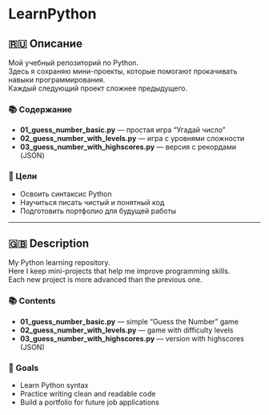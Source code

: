 # LearnPython

## 🇷🇺 Описание
Мой учебный репозиторий по Python.  
Здесь я сохраняю мини-проекты, которые помогают прокачивать навыки программирования.  
Каждый следующий проект сложнее предыдущего.

### 📚 Содержание
- **01_guess_number_basic.py** — простая игра “Угадай число”
- **02_guess_number_with_levels.py** — игра с уровнями сложности
- **03_guess_number_with_highscores.py** — версия с рекордами (JSON)

### 🎯 Цели
- Освоить синтаксис Python
- Научиться писать чистый и понятный код
- Подготовить портфолио для будущей работы

---

## 🇬🇧 Description
My Python learning repository.  
Here I keep mini-projects that help me improve programming skills.  
Each new project is more advanced than the previous one.

### 📚 Contents
- **01_guess_number_basic.py** — simple “Guess the Number” game
- **02_guess_number_with_levels.py** — game with difficulty levels
- **03_guess_number_with_highscores.py** — version with highscores (JSON)

### 🎯 Goals
- Learn Python syntax
- Practice writing clean and readable code
- Build a portfolio for future job applications
